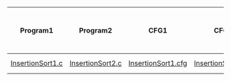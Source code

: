 Program1  | Program2    | CFG1 		 | CFG2 	  | Structure1     | Structure1  | No. of lines in file1 | No. of lines in file2 | Diff. Count |
----------|-------------|------------|------------|----------------|-------------|-----------------------|-----------------------|-------------|
[InsertionSort1.c](test/InsertionSort1.c) | [InsertionSort2.c](test/InsertionSort2.c) | [InsertionSort1.cfg](testCFG/InsertionSort1.cfg) |[InsertionSort2.cfg](test/InsertionSort2.cfg) | [InsertionSort1.txt](testStructure/InsertionSort1.txt | [InsertionSort2.txt](testStructure/InsertionSort2.txt) |42 | 42 | 0







